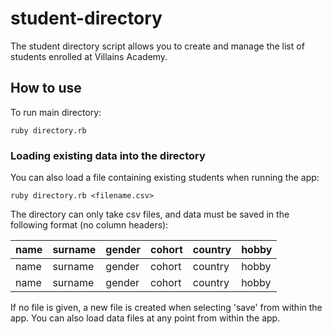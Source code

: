 # student-directory #

The student directory script allows you to create and manage the list of students enrolled at Villains Academy.

## How to use ##

To run main directory:

```shell
ruby directory.rb
```

### Loading existing data into the directory ###

You can also load a file containing existing students when running the app:

```shell
ruby directory.rb <filename.csv>
```  
The directory can only take csv files, and data must be saved in the following format (no column headers):

| name | surname | gender | cohort | country | hobby |
| ---- | ------- | ------ | ------ | ------- | ----- |
| name | surname | gender | cohort | country | hobby |
| name | surname | gender | cohort | country | hobby |


If no file is given, a new file is created when selecting 'save' from within the app. You can also load data files at any point from within the app. 
